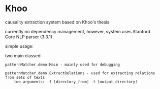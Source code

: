 Khoo
====

causality extraction system based on Khoo's thesis

currently no dependency management, however, system uses Stanford Core NLP parser (3.3.1)

simple usage:

two main classed

	patternMatcher.demo.Main - mainly used for debugging
	
	patternMatcher.demo.ExtractRelations - used for extracting relations from sets of texts
		two arguments: -f [directory_from] -t [output_directory]		
